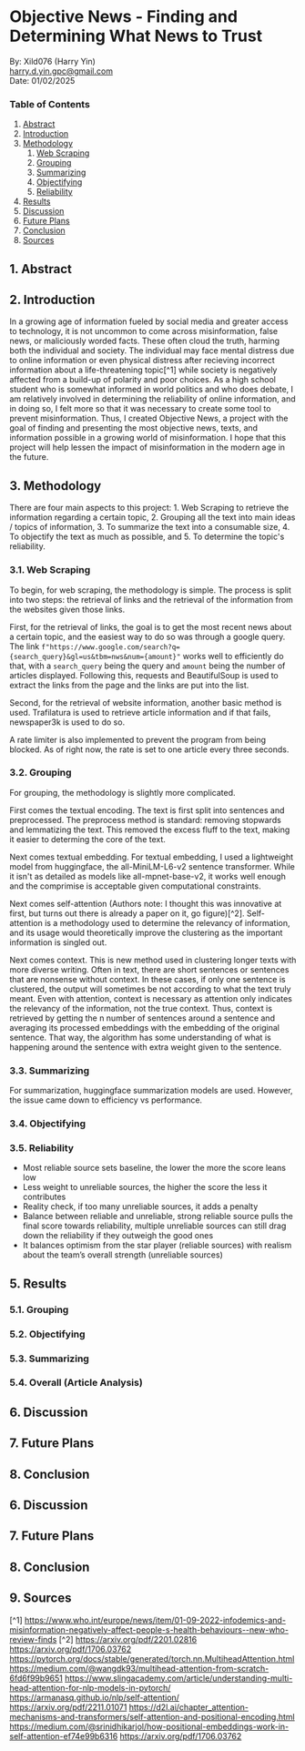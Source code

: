 # Objective News - Finding and Determining What News to Trust
By: Xild076 (Harry Yin)\
harry.d.yin.gpc@gmail.com\
Date: 01/02/2025

### Table of Contents
1. [Abstract](#1-abstract)
2. [Introduction](#2-introduction)
3. [Methodology](#3-methodology)
    1. [Web Scraping](#31-web-scraping)
    2. [Grouping](#32-grouping)
    3. [Summarizing](#33-summarizing)
    4. [Objectifying](#34-objectifying)
    5. [Reliability](#35-reliability)
5. [Results](#5-results)
6. [Discussion](#6-discussion)
7. [Future Plans](#7-future-plans)
8. [Conclusion](#8-conclusion)
9. [Sources](#9-sources)

## 1. Abstract

## 2. Introduction
In a growing age of information fueled by social media and greater access to technology, it is not uncommon to come across misinformation, false news, or maliciously worded facts. These often cloud the truth, harming both the individual and society. The individual may face mental distress due to online information or even physical distress after recieving incorrect information about a life-threatening topic[^1] while society is negatively affected from a build-up of polarity and poor choices. As a high school student who is somewhat informed in world politics and who does debate, I am relatively involved in determining the reliability of online information, and in doing so, I felt more so that it was necessary to create some tool to prevent misinformation. Thus, I created Objective News, a project with the goal of finding and presenting the most objective news, texts, and information possible in a growing world of misinformation. I hope that this project will help lessen the impact of misinformation in the modern age in the future.
## 3. Methodology
There are four main aspects to this project: 1. Web Scraping to retrieve the information regarding a certain topic, 2. Grouping all the text into main ideas / topics of information, 3. To summarize the text into a consumable size, 4. To objectify the text as much as possible, and 5. To determine the topic's reliability.
### 3.1. Web Scraping
To begin, for web scraping, the methodology is simple. The process is split into two steps: the retrieval of links and the retrieval of the information from the websites given those links.

First, for the retrieval of links, the goal is to get the most recent news about a certain topic, and the easiest way to do so was through a google query. The link `f"https://www.google.com/search?q={search_query}&gl=us&tbm=nws&num={amount}"` works well to efficiently do that, with a `search_query` being the query and `amount` being the number of articles displayed. Following this, requests and BeautifulSoup is used to extract the links from the page and the links are put into the list.

Second, for the retrieval of website information, another basic method is used. Trafilatura is used to retrieve article information and if that fails, newspaper3k is used to do so. 

A rate limiter is also implemented to prevent the program from being blocked. As of right now, the rate is set to one article every three seconds.
### 3.2. Grouping
For grouping, the methodology is slightly more complicated.

First comes the textual encoding. The text is first split into sentences and preprocessed. The preprocess method is standard: removing stopwards and lemmatizing the text. This removed the excess fluff to the text, making it easier to determing the core of the text.

Next comes textual embedding. For textual embedding, I used a lightweight model from huggingface, the all-MiniLM-L6-v2 sentence transformer. While it isn't as detailed as models like all-mpnet-base-v2, it works well enough and the comprimise is acceptable given computational constraints. 

Next comes self-attention (Authors note: I thought this was innovative at first, but turns out there is already a paper on it, go figure)[^2]. Self-attention is a methodology used to determine the relevancy of information, and its usage would theoretically improve the clustering as the important information is singled out.

Next comes context. This is new method used in clustering longer texts with more diverse writing. Often in text, there are short sentences or sentences that are nonsense without context. In these cases, if only one sentence is clustered, the output will sometimes be not according to what the text truly meant. Even with attention, context is necessary as attention only indicates the relevancy of the information, not the true context. Thus, context is retrieved by getting the n number of sentences around a sentence and averaging its processed embeddings with the embedding of the original sentence. That way, the algorithm has some understanding of what is happening around the sentence with extra weight given to the sentence.
### 3.3. Summarizing
For summarization, huggingface summarization models are used. However, the issue came down to efficiency vs performance.
### 3.4. Objectifying

### 3.5. Reliability

- Most reliable source sets baseline, the lower the more the score leans low
- Less weight to unreliable sources, the higher the score the less it contributes
- Reality check, if too many unreliable sources, it adds a penalty
- Balance between reliable and unreliable, strong reliable source pulls the final score towards reliability, multiple unreliable sources can still drag down the reliability if they outweigh the good ones
- It balances optimism from the star player (reliable sources) with realism about the team’s overall strength (unreliable sources)

## 5. Results

### 5.1. Grouping

### 5.2. Objectifying

### 5.3. Summarizing

### 5.4. Overall (Article Analysis)

## 6. Discussion

## 7. Future Plans

## 8. Conclusion

## 6. Discussion

## 7. Future Plans

## 8. Conclusion

## 9. Sources
[^1] https://www.who.int/europe/news/item/01-09-2022-infodemics-and-misinformation-negatively-affect-people-s-health-behaviours--new-who-review-finds
[^2] https://arxiv.org/pdf/2201.02816
https://arxiv.org/pdf/1706.03762
https://pytorch.org/docs/stable/generated/torch.nn.MultiheadAttention.html
https://medium.com/@wangdk93/multihead-attention-from-scratch-6fd6f99b9651
https://www.slingacademy.com/article/understanding-multi-head-attention-for-nlp-models-in-pytorch/
https://armanasq.github.io/nlp/self-attention/
https://arxiv.org/pdf/2211.01071
https://d2l.ai/chapter_attention-mechanisms-and-transformers/self-attention-and-positional-encoding.html
https://medium.com/@srinidhikarjol/how-positional-embeddings-work-in-self-attention-ef74e99b6316
https://arxiv.org/pdf/1706.03762